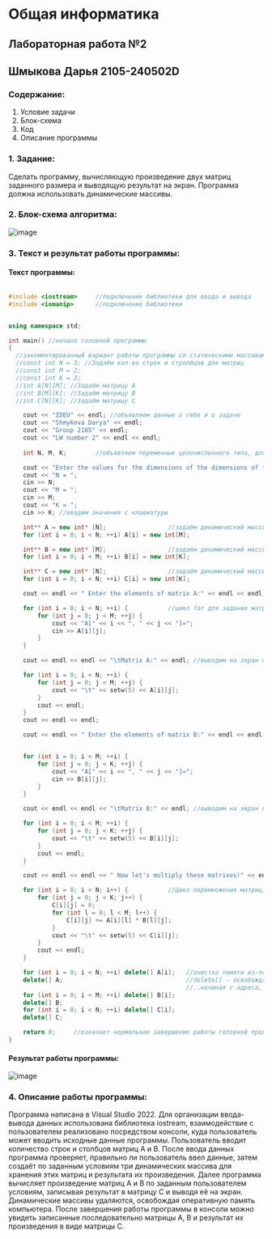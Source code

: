 # Общая информатика

## Лабораторная работа №2
## Шмыкова Дарья 2105-240502D

### Содержание:

1. Условие задачи
2. Блок-схема
3. Код
4. Описание программы

### 1. Задание:

Сделать программу, вычисляющую произведение двух матриц заданного размера и выводящую результат на экран. Программа должна использовать динамические массивы.

### 2. Блок-схема алгоритма:

![image](https://user-images.githubusercontent.com/100388979/172996705-5c6d39a6-0806-460a-a5ee-c15e64c464ed.png)


### 3. Текст и результат работы программы:

#### Текст программы:

```c++

#include <iostream>     //подключение библиотеки для ввода и вывода
#include <iomanip>      //подключение библиотеки 


using namespace std;

int main() //начало головной программы
{
  //закоментированный вариант работы программы со статическими массивами
  //const int N = 3; //Задаём кол-во строк и стролбцов для матриц
  //const int M = 2;
  //const int K = 3;
  //int A[N][M]; //Задаём матрицу А
  //int B[M][K]; //Задаём матрицу B
  //int C[N][K]; //Задаём матрицу С

    cout << "IDEU" << endl; //объявляем данные о себе и о задаче
    cout << "Shmykova Darya" << endl;
    cout << "Group 2105" << endl;
    cout << "LW number 2" << endl << endl;
    
    int N, M, K;        //объявляем переменные целочисленного типа, для размеров матриц

    cout << "Enter the values for the dimensions of the dimensions of the matrices: " << endl << endl; //вводим данные с клавиатуры
    cout << "N = ";
    cin >> N;
    cout << "M = ";
    cin >> M;
    cout << "K = ";
    cin >> K; //вводим значения с клавиатуры

    int** A = new int* [N];                 //задаём динамический массив, используя указатели, с выделением памяти, для матрицы А размерами NxM
    for (int i = 0; i < N; ++i) A[i] = new int[M];

    int** B = new int* [M];                 //задаём динамический массив, используя указатели, с выделением памяти, для матрицы B размерами MxK
    for (int i = 0; i < M; ++i) B[i] = new int[K];

    int** C = new int* [N];                 //задаём динамический массив, используя указатели, с выделением памяти, для матрицы C размерами NxK
    for (int i = 0; i < N; ++i) C[i] = new int[K];

    cout << endl << " Enter the elements of matrix A:" << endl << endl; //заполняем матрицу

    for (int i = 0; i < N; ++i) {           //цикл for для задания матрицы, где вводим её значения с клавиатуры
        for (int j = 0; j < M; ++j) {
            cout << "A[" << i << ", " << j << "]=";
            cin >> A[i][j];
        }
    }

    cout << endl << endl << "\tMatrix A:" << endl; //выводим на экран получившуюся матрицу А

    for (int i = 0; i < N; ++i) {
        for (int j = 0; j < M; ++j) {
            cout << "\t" << setw(5) << A[i][j];
        }
        cout << endl;
    }
    cout << endl << endl;

    cout << endl << " Enter the elements of matrix B:" << endl << endl;   //цикл for для задания матрицы, где вводим её значения с клавиатуры


    for (int i = 0; i < M; ++i) {
        for (int j = 0; j < K; ++j) {
            cout << "A[" << i << ", " << j << "]=";
            cin >> B[i][j];
        }
    }

    cout << endl << endl << "\tMatrix B:" << endl; //выводим на экран получившуюся матрицу А

    for (int i = 0; i < M; ++i) {
        for (int j = 0; j < K; ++j) {
            cout << "\t" << setw(5) << B[i][j];
        }
        cout << endl;
    }

    cout << endl << endl << " Now let's multiply these matrixes!" << endl << endl << "\tMatrix C=A*B:\n"; //выводим на экран получившееся перемножение

    for (int i = 0; i < N; i++) {           //Цикл перемножения матриц, процесс такой же, как и в матическом перемножении
        for (int j = 0; j < K; j++) {
            C[i][j] = 0;
            for (int l = 0; l < M; l++) {
                C[i][j] += A[i][l] * B[l][j];
            }
            cout << "\t" << setw(5) << C[i][j];
        }
        cout << endl;
    }

    for (int i = 0; i < N; ++i) delete[] A[i];   //очистка помяти из-под массивов
    delete[] A;                                  //delete[] - освобождает память, выделенную оператором new,..
                                                 //..начиная с адреса, на который ссылается указатель 
    for (int i = 0; i < M; ++i) delete[] B[i];
    delete[] B;
    for (int i = 0; i < N; ++i) delete[] C[i];
    delete[] C;

    return 0;     //означает нормальное завершение работы головной программы
}

```

#### Результат работы программы:

![image](https://user-images.githubusercontent.com/100388979/172992904-f240225c-abbe-4968-bcb7-fdb4ed6ff379.png)

### 4. Описание работы программы:

Программа написана в Visual Studio 2022. Для организации ввода-вывода данных использована библиотека iostream, взаимодействие с пользователем реализовано посредством консоли, куда пользователь может вводить исходные данные программы. Пользователь вводит количество строк и столбцов матриц A и B. После ввода данных программа проверяет, правильно ли пользователь ввел данные, затем создаёт по заданным условиям три динамических массива для хранения этих матриц и результата их произведения. Далее программа вычисляет произведение матриц A и B по заданным пользователем условиям, записывая результат в матрицу C и выводя её на экран. Динамические массивы удаляются, освобождая оперативную память компьютера. После завершения работы программы в консоли можно увидеть записанные последовательно матрицы A, B и результат их произведения в виде матрицы C.
